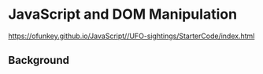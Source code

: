 # JavaScript and DOM Manipulation
https://ofunkey.github.io/JavaScript//UFO-sightings/StarterCode/index.html

## Background


